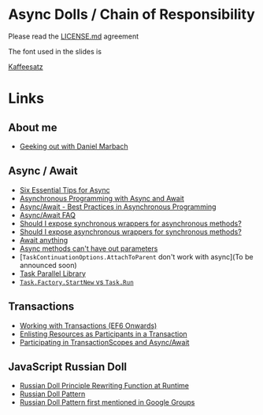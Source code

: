 # Async Dolls / Chain of Responsibility

Please read the [LICENSE.md](License) agreement

The font used in the slides is

[Kaffeesatz](https://www.yanone.de/fonts/kaffeesatz/)

# Links
## About me
* [Geeking out with Daniel Marbach]( http://developeronfire.com/episode-077-daniel-marbach-geeking-out)

## Async / Await
* [Six Essential Tips for Async](http://channel9.msdn.com/Series/Three-Essential-Tips-for-Async)
* [Asynchronous Programming with Async and Await](https://msdn.microsoft.com/en-us/library/hh191443.aspx)
* [Async/Await - Best Practices in Asynchronous Programming](https://msdn.microsoft.com/en-us/magazine/jj991977.aspx)
* [Async/Await FAQ](http://blogs.msdn.com/b/pfxteam/archive/2012/04/12/async-await-faq.aspx)
* [Should I expose synchronous wrappers for asynchronous methods?](http://blogs.msdn.com/b/pfxteam/archive/2012/04/13/10293638.aspx)
* [Should I expose asynchronous wrappers for synchronous methods?](http://blogs.msdn.com/b/pfxteam/archive/2012/03/24/10287244.aspx)
* [Await anything](http://blogs.msdn.com/b/pfxteam/archive/2011/01/13/10115642.aspx)
* [Async methods can't have out parameters](https://social.msdn.microsoft.com/Forums/en-US/d2f48a52-e35a-4948-844d-828a1a6deb74/why-async-methods-cannot-have-ref-or-out-parameters?forum=async)
* [`TaskContinuationOptions.AttachToParent` don't work with async](To be announced soon)
* [Task Parallel Library](https://msdn.microsoft.com/en-us/library/dd460717.aspx)
* [`Task.Factory.StartNew` vs `Task.Run`](http://blogs.msdn.com/b/pfxteam/archive/2011/10/24/10229468.aspx)

## Transactions
* [Working with Transactions (EF6 Onwards)](https://msdn.microsoft.com/en-us/data/dn456843.aspx)
* [Enlisting Resources as Participants in a Transaction](https://msdn.microsoft.com/en-us/library/ms172153.aspx)
* [Participating in TransactionScopes and Async/Await](http://www.planetgeek.ch/2014/12/07/participating-in-transactionscopes-and-asyncawait-introduction/)

## JavaScript Russian Doll

* [Russian Doll Principle Rewriting Function at Runtime](https://javascriptweblog.wordpress.com/2010/04/27/the-russian-doll-principle-re-writing%C2%A0functions%C2%A0at%C2%A0runtime/)
* [Russian Doll Pattern](https://javascrtweblog.wordpress.com/tag/russian-doll-pattern/)
* [Russian Doll Pattern first mentioned in Google Groups](https://groups.google.com/forum/#!topic/comp.lang.javascript/oThHjGR2KPU)

